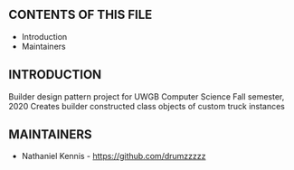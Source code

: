 CONTENTS OF THIS FILE
---------------------

 * Introduction
 * Maintainers


INTRODUCTION
------------

Builder design pattern project for UWGB Computer Science Fall semester, 2020
Creates builder constructed class objects of custom truck instances


MAINTAINERS
-----------

 * Nathaniel Kennis - https://github.com/drumzzzzz

